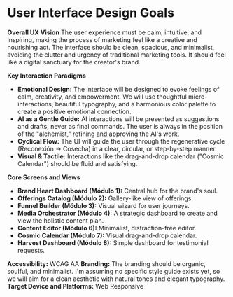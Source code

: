 # User Interface Design Goals
**Overall UX Vision**
The user experience must be calm, intuitive, and inspiring, making the process of marketing feel like a creative and nourishing act. The interface should be clean, spacious, and minimalist, avoiding the clutter and urgency of traditional marketing tools. It should feel like a digital sanctuary for the creator's brand.

**Key Interaction Paradigms**
*   **Emotional Design:** The interface will be designed to evoke feelings of calm, creativity, and empowerment. We will use thoughtful micro-interactions, beautiful typography, and a harmonious color palette to create a positive emotional connection.
*   **AI as a Gentle Guide:** AI interactions will be presented as suggestions and drafts, never as final commands. The user is always in the position of the "alchemist," refining and approving the AI's work.
*   **Cyclical Flow:** The UI will guide the user through the regenerative cycle (Reconexión -> Cosecha) in a clear, circular, or step-by-step manner.
*   **Visual & Tactile:** Interactions like the drag-and-drop calendar ("Cosmic Calendar") should be fluid and satisfying.

**Core Screens and Views**
*   **Brand Heart Dashboard (Módulo 1):** Central hub for the brand's soul.
*   **Offerings Catalog (Módulo 2):** Gallery-like view of offerings.
*   **Funnel Builder (Módulo 3):** Visual wizard for user journeys.
*   **Media Orchestrator (Módulo 4):** A strategic dashboard to create and view the holistic content plan.
*   **Content Editor (Módulo 6):** Minimalist, distraction-free editor.
*   **Cosmic Calendar (Módulo 7):** Visual drag-and-drop calendar.
*   **Harvest Dashboard (Módulo 8):** Simple dashboard for testimonial requests.

**Accessibility:** WCAG AA
**Branding:** The branding should be organic, soulful, and minimalist. I'm assuming no specific style guide exists yet, so we will aim for a clean aesthetic with natural tones and elegant typography.
**Target Device and Platforms:** Web Responsive
